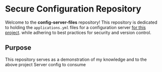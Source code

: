 # Secure Configuration Repository

Welcome to the **config-server-files** repository! This repository is dedicated to holding the `applications.yml` files for a configuration server  [for this project](https://github.com/Marcosxx1/spring-microservices). while adhering to best practices for security and version control.

## Purpose
This repository serves as a demonstration of my knowledge and to the above project Server config to consume
